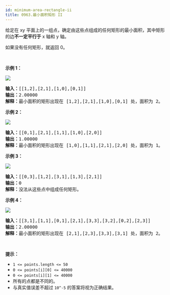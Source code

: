 ```yaml
---
id: minimum-area-rectangle-ii
title: 0963.最小面积矩形 II
---
```

给定在 xy 平面上的一组点，确定由这些点组成的任何矩形的最小面积，其中矩形的边**不一定平行于** x 轴和 y 轴。

如果没有任何矩形，就返回 0。

 

**示例 1：**

**![](https://assets.leetcode-cn.com/aliyun-lc-upload/uploads/2018/12/22/1a.png)**


<pre><strong>输入：</strong>[[1,2],[2,1],[1,0],[0,1]]<br/><strong>输出：</strong>2.00000<br/><strong>解释：</strong>最小面积的矩形出现在 [1,2],[2,1],[1,0],[0,1] 处，面积为 2。</pre>

**示例 2：**

![](https://assets.leetcode-cn.com/aliyun-lc-upload/uploads/2018/12/23/2.png)


<pre><strong>输入：</strong>[[0,1],[2,1],[1,1],[1,0],[2,0]]<br/><strong>输出：</strong>1.00000<br/><strong>解释：</strong>最小面积的矩形出现在 [1,0],[1,1],[2,1],[2,0] 处，面积为 1。<br/></pre>

**示例 3：**

![](https://assets.leetcode-cn.com/aliyun-lc-upload/uploads/2018/12/23/3.png)


<pre><strong>输入：</strong>[[0,3],[1,2],[3,1],[1,3],[2,1]]<br/><strong>输出：</strong>0<br/><strong>解释：</strong>没法从这些点中组成任何矩形。<br/></pre>

**示例 4：**

**![](https://assets.leetcode-cn.com/aliyun-lc-upload/uploads/2018/12/21/4c.png)**


<pre><strong>输入：</strong>[[3,1],[1,1],[0,1],[2,1],[3,3],[3,2],[0,2],[2,3]]<br/><strong>输出：</strong>2.00000<br/><strong>解释：</strong>最小面积的矩形出现在 [2,1],[2,3],[3,3],[3,1] 处，面积为 2。<br/></pre>

 

**提示：**

- <code>1 &lt;= points.length &lt;= 50</code>
- <code>0 &lt;= points[i][0] &lt;= 40000</code>
- <code>0 &lt;= points[i][1] &lt;= 40000</code>
- 所有的点都是不同的。
- 与真实值误差不超过 <code>10^-5</code> 的答案将视为正确结果。